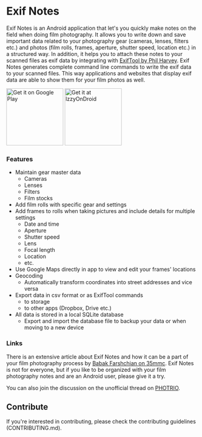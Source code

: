 # Exif Notes

Exif Notes is an Android application that let's you quickly make notes on the field when doing film photography. It allows you to write down and save important data related to your photography gear (cameras, lenses, filters etc.) and photos (film rolls, frames, aperture, shutter speed, location etc.) in a structured way. In addition, it helps you to attach these notes to your scanned files as exif data by integrating with <a href="https://exiftool.org/">ExifTool by Phil Harvey</a>. Exif Notes generates complete command line commands to write the exif data to your scanned files. This way applications and websites that display exif data are able to show them for your film photos as well.

<a href='https://play.google.com/store/apps/details?id=com.tommihirvonen.exifnotes&pcampaignid=pcampaignidMKT-Other-global-all-co-prtnr-py-PartBadge-Mar2515-1'><img width="150" alt='Get it on Google Play' src='https://play.google.com/intl/en_us/badges/static/images/badges/en_badge_web_generic.png'/></a>
<a href='https://apt.izzysoft.de/packages/com.tommihirvonen.exifnotes'><img src="https://gitlab.com/IzzyOnDroid/repo/-/raw/master/assets/IzzyOnDroid.png" width="150" alt="Get it at IzzyOnDroid"></a>

### Features

- Maintain gear master data
    - Cameras
    - Lenses
    - Filters
    - Film stocks
- Add film rolls with specific gear and settings
- Add frames to rolls when taking pictures and include details for multiple settings
    - Date and time
    - Aperture
    - Shutter speed
    - Lens
    - Focal length
    - Location
    - etc.
- Use Google Maps directly in app to view and edit your frames' locations
- Geocoding
    - Automatically transform coordinates into street addresses and vice versa
- Export data in csv format or as ExifTool commands
    - to storage
    - to other apps (Dropbox, Drive etc.)
- All data is stored in a local SQLite database
    - Export and import the database file to backup your data or when moving to a new device

### Links

There is an extensive article about Exif Notes and how it can be a part of your film photography process by <a href="https://www.35mmc.com/21/05/2020/bridging-analog-photography-and-digital-metadata-with-exif-notes-by-babak-farshchian/">Babak Farshchian on 35mmc</a>. Exif Notes is not for everyone, but if you like to be organized with your film photography notes and are an Android user, please give it a try.

You can also join the discussion on the unofficial thread on <a href="https://www.photrio.com/forum/threads/new-app-for-making-exif-notes.137618/">PHOTRIO</a>.

## Contribute

If you're interested in contributing, please check the contributing guidelines (CONTRIBUTING.md).